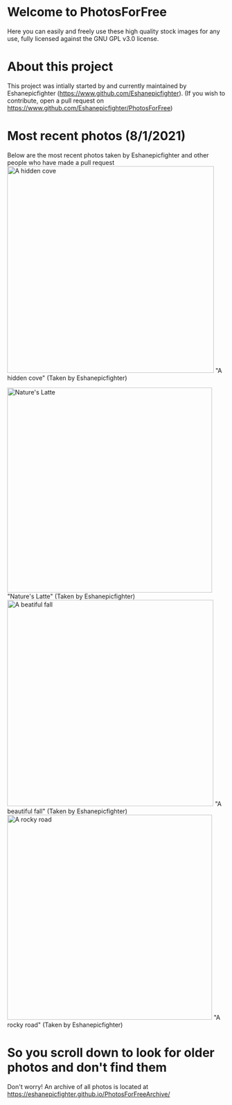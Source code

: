 # Welcome to PhotosForFree

Here you can easily and freely use these high quality stock images for any use, fully licensed against the GNU GPL v3.0 license. 

# About this project

This project was intially started by and currently maintained by Eshanepicfighter (https://www.github.com/Eshanepicfighter). (If you wish to contribute, open a pull request on https://www.github.com/Eshanepicfighter/PhotosForFree)


# Most recent photos (8/1/2021)
Below are the most recent photos taken by Eshanepicfighter and other people who have made a pull request
<img width="477" alt="A hidden cove" src="https://user-images.githubusercontent.com/79593316/127756718-008cdf7e-42d5-447f-9178-cef608d3860b.PNG">
"A hidden cove" (Taken by Eshanepicfighter)

<img width="473" alt="Nature's Latte" src="https://user-images.githubusercontent.com/79593316/127756763-d9d9dd02-364b-420d-8796-a471138d46d7.PNG">
"Nature's Latte" (Taken by Eshanepicfighter)

<img width="476" alt="A beatiful fall" src="https://user-images.githubusercontent.com/79593316/127756838-9e63f172-62f0-4df0-ab0a-04c697e3e412.PNG">
"A beautiful fall" (Taken by Eshanepicfighter)

<img width="473" alt="A rocky road" src="https://user-images.githubusercontent.com/79593316/127756855-80a43c9b-2645-4bfb-aa39-7d6e7cb022a6.PNG">
"A rocky road" (Taken by Eshanepicfighter)

# So you scroll down to look for older photos and don't find them
Don't worry! An archive of all photos is located at https://eshanepicfighter.github.io/PhotosForFreeArchive/
